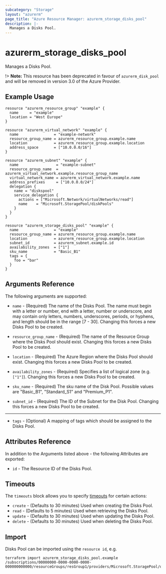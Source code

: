 ```yaml
---
subcategory: "Storage"
layout: "azurerm"
page_title: "Azure Resource Manager: azurerm_storage_disks_pool"
description: |-
  Manages a Disks Pool.
---
```


# azurerm_storage_disks_pool

Manages a Disks Pool.

!> **Note:** This resource has been deprecated in favour of `azurerm_disk_pool` and will be removed in version 3.0 of the Azure Provider.

## Example Usage

```hcl
resource "azurerm_resource_group" "example" {
  name     = "example"
  location = "West Europe"
}

resource "azurerm_virtual_network" "example" {
  name                = "example-network"
  resource_group_name = azurerm_resource_group.example.name
  location            = azurerm_resource_group.example.location
  address_space       = ["10.0.0.0/16"]
}

resource "azurerm_subnet" "example" {
  name                 = "example-subnet"
  resource_group_name  = azurerm_virtual_network.example.resource_group_name
  virtual_network_name = azurerm_virtual_network.example.name
  address_prefixes     = ["10.0.0.0/24"]
  delegation {
    name = "diskspool"
    service_delegation {
      actions = ["Microsoft.Network/virtualNetworks/read"]
      name    = "Microsoft.StoragePool/diskPools"
    }
  }
}

resource "azurerm_storage_disks_pool" "example" {
  name                = "example"
  resource_group_name = azurerm_resource_group.example.name
  location            = azurerm_resource_group.example.location
  subnet_id           = azurerm_subnet.example.id
  availability_zones  = ["1"]
  sku_name            = "Basic_B1"
  tags = {
    foo = "bar"
  }
}
```

## Arguments Reference

The following arguments are supported:

* `name` - (Required) The name of the Disks Pool. The name must begin with a letter or number, end with a letter, number or underscore, and may contain only letters, numbers, underscores, periods, or hyphens, and length should be in the range [7 - 30]. Changing this forces a new Disks Pool to be created.

* `resource_group_name` - (Required) The name of the Resource Group where the Disks Pool should exist. Changing this forces a new Disks Pool to be created.

* `location` - (Required) The Azure Region where the Disks Pool should exist. Changing this forces a new Disks Pool to be created.

* `availability_zones` - (Required) Specifies a list of logical zone (e.g. `["1"]`). Changing this forces a new Disks Pool to be created.

* `sku_name` - (Required) The sku name of the Disk Pool. Possible values are "Basic_B1", "Standard_S1" and "Premium_P1".

* `subnet_id` - (Required) The ID of the Subnet for the Disk Pool. Changing this forces a new Disks Pool to be created.

---

* `tags` - (Optional) A mapping of tags which should be assigned to the Disks Pool.

## Attributes Reference

In addition to the Arguments listed above - the following Attributes are exported: 

* `id` - The Resource ID of the Disks Pool.

## Timeouts

The `timeouts` block allows you to specify [timeouts](https://www.terraform.io/docs/configuration/resources.html#timeouts) for certain actions:

* `create` - (Defaults to 30 minutes) Used when creating the Disks Pool.
* `read` - (Defaults to 5 minutes) Used when retrieving the Disks Pool.
* `update` - (Defaults to 30 minutes) Used when updating the Disks Pool.
* `delete` - (Defaults to 30 minutes) Used when deleting the Disks Pool.

## Import

Disks Pool can be imported using the `resource id`, e.g.

```shell
terraform import azurerm_storage_disks_pool.example /subscriptions/00000000-0000-0000-0000-000000000000/resourceGroups/resGroup1/providers/Microsoft.StoragePool/diskPools/disksPool1
```

